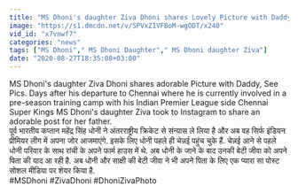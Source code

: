 ```yaml
---
title: "MS Dhoni's daughter Ziva Dhoni shares Lovely Picture with Daddy, Photo goes Viral \u0935\u0928\u0907\u0902\u0921\u093f\u092f\u093e \u0939\u093f\u0902\u0926\u0940"
image: "https://s1.dmcdn.net/v/SPVxZ1VFBoM-wgODT/x240"
vid_id: "x7vnwf7"
categories: "news"
tags: ["MS Dhoni"," MS Dhoni Daughter"," MS Dhoni daughter Ziva"]
date: "2020-08-27T18:35:08+03:00"
---
```

MS Dhoni's daughter Ziva Dhoni shares adorable Picture with Daddy, See Pics. Days after his departure to Chennai where he is currently involved in a pre-season training camp with his Indian Premier League side Chennai Super Kings MS Dhoni's daughter Ziva took to Instagram to share an adorable post for her father.   <br>पूर्व भारतीय कप्तान महेंद्र सिंह धोनी ने अंतरराष्ट्रीय क्रिकेट से संन्यास ले लिया है और अब वह सिर्फ इंडियन प्रीमियर लीग में अपना जोर आजमाएंगे. इसके लिए धोनी पहले ही चेन्नई पहुंच चुके हैं. चेन्नई आने से पहले धोनी परिवार के साथ रांची के अपने फार्म हाउस में थे. अब धोनी के जाने के बाद उनकी बेटी जीवा को अपने पिता की याद आ रही है. अब धोनी और साक्षी की बेटी जीवा ने भी अपने पिता के लिए एक प्यारा सा पोस्ट सोशल मीडिया पर शेयर किया है.   <br>#MSDhoni #ZivaDhoni #DhoniZivaPhoto
